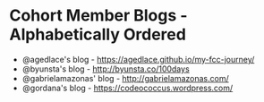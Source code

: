 # Cohort Member Blogs - Alphabetically Ordered
* @agedlace's blog - https://agedlace.github.io/my-fcc-journey/
* @byunsta's blog - http://byunsta.co/100days
* @gabrielamazonas' blog - http://gabrielamazonas.com/
* @gordana's blog - https://codeococcus.wordpress.com/
